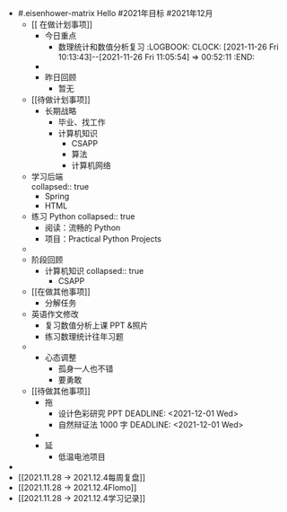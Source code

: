 - #.eisenhower-matrix Hello #2021年目标 #2021年12月
	- [[ 在做计划事项]]
		- 今日重点
			- 数理统计和数值分析复习
			  :LOGBOOK:
			  CLOCK: [2021-11-26 Fri 10:13:43]--[2021-11-26 Fri 11:05:54] =>  00:52:11
			  :END:
		-
		- 昨日回顾
			- 暂无
	- [[待做计划事项]]
		- 长期战略
			- 毕业、找工作
			- 计算机知识
				- CSAPP
				- 算法
				- 计算机网络
	- 学习后端  
	  collapsed:: true
		- Spring
		- HTML
	- 练习 Python
	  collapsed:: true
		- 阅读：流畅的 Python
		- 项目：Practical Python Projects
	-
	- 阶段回顾
		- 计算机知识
		  collapsed:: true
			- CSAPP
	- [[在做其他事项]]
		- 分解任务
	- 英语作文修改
		- 复习数值分析上课 PPT &照片
		- 练习数理统计往年习题
	-
		- 心态调整
			- 孤身一人也不错
			- 要勇敢
	- [[待做其他事项]]
		- 拖
			- 设计色彩研究 PPT
			  DEADLINE: <2021-12-01 Wed>
			- 自然辩证法 1000 字
			  DEADLINE: <2021-12-01 Wed>
		-
		- 延
			- 低温电池项目
-
- [[2021.11.28 -> 2021.12.4每周复盘]]
- [[2021.11.28 -> 2021.12.4Flomo]]
- [[2021.11.28 -> 2021.12.4学习记录]]